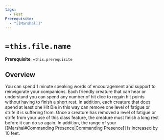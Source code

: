 ```yaml
---
tags:
  - Feat
Prerequisite:
  - "[[Marshal]]"
---
```


# `=this.file.name`

**Prerequisite**: `=this.prerequisite`

## Overview
You can spend 1 minute speaking words of encouragement and support to reinvigorate your companions. Each friendly creature that can hear or understand you can spend any number of hit dice to regain hit points without having to finish a short rest. In addition, each creature that does spend at least one Hit Die in this way can remove one level of fatigue or strife it is suffering from. Once a creature has removed a level of fatigue or strife from your use of this class feature, the creature must finish a long rest before it can do so again.
In addition, the range of your [[Marshal#Commanding Presence|Commanding Presence]] is increased by 10 feet.